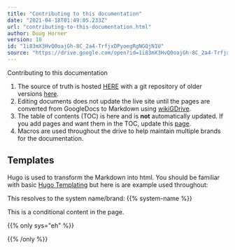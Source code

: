 ```yaml
---
title: "Contributing to this documentation"
date: "2021-04-18T01:49:05.233Z"
url: "contributing-to-this-documentation.html"
author: Doug Horner
version: 18
id: "1i83mX3HvQ0oajGh-8C_2a4-TrfjxDPyoegRgNGQjN1U"
source: "https://drive.google.com/open?id=1i83mX3HvQ0oajGh-8C_2a4-TrfjxDPyoegRgNGQjN1U"
---
```

Contributing to this documentation





1. The source of truth is hosted [HERE](https://drive.google.com/drive/folders/1nwb2j9w6LFZASdr3ouUXPmouw4tynHv-) with a git repository of older versions [here](https://github.mieweb.com/webchart/docs/).
2. Editing documents does not update the live site until the pages are converted from GoogleDocs to Markdown using [wikiGDrive](https://github.com/mieweb/wikiGDrive).
3. The table of contents (TOC) is here and is <strong>not</strong> automatically updated.  If you add pages and want them in the TOC, update this [page](.navigation.html).
4. Macros are used throughout the drive to help maintain multiple brands for the documentation.  







## Templates

Hugo is used to transform the Markdown into html.  You should be familiar with basic [Hugo Templating](https://gohugo.io/templates/introduction/) but here is are example used throughout:



This resolves to the system name/brand: {{% system-name %}}

This is a conditional content in the page.  

{{% only sys="eh" %}}

{{% /only %}}


